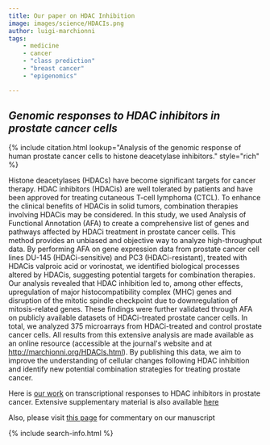```yaml
---
title: Our paper on HDAC Inhibition
image: images/science/HDACIs.png
author: luigi-marchionni
tags:
    - medicine
    - cancer
    - "class prediction"
    - "breast cancer"
    - "epigenomics"

---
```


## *Genomic responses to HDAC inhibitors in prostate cancer cells*

{% include citation.html lookup="Analysis of the genomic response of human prostate cancer cells to histone deacetylase inhibitors." style="rich" %}

Histone deacetylases (HDACs) have become significant targets for cancer therapy. HDAC inhibitors (HDACis) are well tolerated by patients and have been approved for treating cutaneous T-cell lymphoma (CTCL). To enhance the clinical benefits of HDACis in solid tumors, combination therapies involving HDACis may be considered. In this study, we used Analysis of Functional Annotation (AFA) to create a comprehensive list of genes and pathways affected by HDACi treatment in prostate cancer cells. This method provides an unbiased and objective way to analyze high-throughput data. By performing AFA on gene expression data from prostate cancer cell lines DU-145 (HDACi-sensitive) and PC3 (HDACi-resistant), treated with HDACis valproic acid or vorinostat, we identified biological processes altered by HDACis, suggesting potential targets for combination therapies. Our analysis revealed that HDAC inhibition led to, among other effects, upregulation of major histocompatibility complex (MHC) genes and disruption of the mitotic spindle checkpoint due to downregulation of mitosis-related genes. These findings were further validated through AFA on publicly available datasets of HDACi-treated prostate cancer cells. In total, we analyzed 375 microarrays from HDACi-treated and control prostate cancer cells. All results from this extensive analysis are made available as an online resource (accessible at the journal's website and at http://marchionni.org/HDACIs.html). By publishing this data, we aim to improve the understanding of cellular changes following HDAC inhibition and identify new potential combination strategies for treating prostate cancer.


Here is [our work](https://www.ncbi.nlm.nih.gov/pmc/articles/PMC3883768/) 
on transcriptional responses to HDAC inhibitors in prostate cancer.
Extensive supplementary material is also available [here](HDACIs.html)


Also, please visit [this page](https://www.urotoday.com/recent-abstracts/urologic-oncology/mcrpc-treatment/70874-analysis-of-the-genomic-response-of-human-prostate-cancer-cells-to-histone-deacetylase-inhibitors-beyond-the-abstract-by-michel-d-wissing-madeleine-s-q-kortenhorst-and-luigi-marchionni.html) for commentary on our manuscript

{% include search-info.html %}
